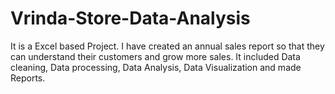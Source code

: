 # Vrinda-Store-Data-Analysis
It is a Excel based Project.
I have created an annual sales report so that they can understand their customers and grow more sales.
It included Data cleaning, Data processing, Data Analysis, Data Visualization and made Reports.
